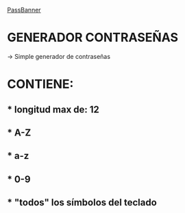 [PassBanner](./images/ss.png)

# GENERADOR CONTRASEÑAS
-> Simple generador de contraseñas

# CONTIENE:
<h2> * longitud max de: 12  </h2> 
<h2> * A-Z  </h2>
<h2> * a-z  </h2>
<h2> * 0-9  </h2>
<h2> * "todos" los símbolos del teclado </h2>

